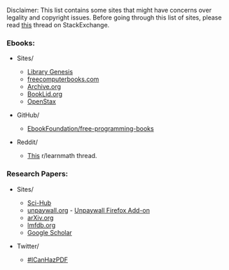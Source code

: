 Disclaimer: This list contains some sites that might have concerns over legality and copyright issues. Before going through this list of sites, please read [this](https://academia.stackexchange.com/questions/112509/legality-of-downloading-books-from-websites-such-as-library-genesis) thread on StackExchange.

### Ebooks:
* Sites/
    * [Library Genesis](http://libgen.io/)
    * [freecomputerbooks.com](http://freecomputerbooks.com/)
    * [Archive.org](https://archive.org/)
    * [BookLid.org](http://en.booklid.org/)
    * [OpenStax](https://openstax.org/)

* GitHub/
    * [EbookFoundation/free-programming-books](https://github.com/EbookFoundation/free-programming-books)

* Reddit/
    *  [This](https://www.reddit.com/r/learnmath/comments/8p922p/list_of_websites_ebooks_downloads_etc_for_mobile/?utm_source=share&utm_medium=web2x) r/learnmath thread.

### Research Papers:
* Sites/
    * [Sci-Hub](https://en.wikipedia.org/wiki/Sci-Hub)
    * [unpaywall.org](https://unpaywall.org/) - [Unpaywall Firefox Add-on](https://addons.mozilla.org/en-US/firefox/addon/unpaywall/?src=featured)
    * [arXiv.org](https://arxiv.org/)
    * [lmfdb.org](http://www.lmfdb.org/)
    * [Google Scholar](https://scholar.google.com/)

* Twitter/
    * [#ICanHazPDF](https://en.wikipedia.org/wiki/ICanHazPDF)
